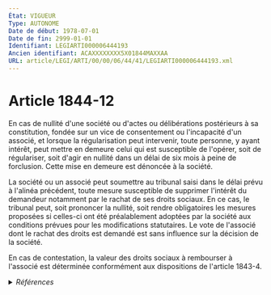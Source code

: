 ```yaml
---
État: VIGUEUR
Type: AUTONOME
Date de début: 1978-07-01
Date de fin: 2999-01-01
Identifiant: LEGIARTI000006444193
Ancien identifiant: ACAXXXXXXXX5X01844MAXXAA
URL: article/LEGI/ARTI/00/00/06/44/41/LEGIARTI000006444193.xml
---
```


<h1>Article 1844-12</h1>

En cas de nullité d'une société ou d'actes ou délibérations postérieurs à sa
constitution, fondée sur un vice de consentement ou l'incapacité d'un associé,
et lorsque la régularisation peut intervenir, toute personne, y ayant intérêt,
peut mettre en demeure celui qui est susceptible de l'opérer, soit de
régulariser, soit d'agir en nullité dans un délai de six mois à peine de
forclusion. Cette mise en demeure est dénoncée à la société.<br />

La société ou un associé peut soumettre au tribunal saisi dans le délai prévu à
l'alinéa précédent, toute mesure susceptible de supprimer l'intérêt du demandeur
notamment par le rachat de ses droits sociaux. En ce cas, le tribunal peut, soit
prononcer la nullité, soit rendre obligatoires les mesures proposées si
celles-ci ont été préalablement adoptées par la société aux conditions prévues
pour les modifications statutaires. Le vote de l'associé dont le rachat des
droits est demandé est sans influence sur la décision de la société.<br />

En cas de contestation, la valeur des droits sociaux à rembourser à l'associé
est déterminée conformément aux dispositions de l'article 1843-4.


<details>
  <summary><em>Références</em></summary>

  <h2>Articles faisant référence à l'article</h2>
  
  <ul>
    <li>
      <a href="https://legal.tricoteuses.fr//redirection/LEGIARTI000006314305?vers=git&vers=legifrance">Loi n°89-377 du 13 juin 1989 relative aux groupements européens d'intérêt économique et modifiant l'ordonnance n° 67-821 du 23 septembre 1967 sur les groupements d'intérêt économique - article 9 AUTONOME ABROGE, en vigueur du 1989-06-15 au 2000-09-21</a> CITATION source
    </li>
    <li>
      <a href="https://legal.tricoteuses.fr//redirection/LEGIARTI000038790979?vers=git&vers=legifrance">Code civil - article 1843-4 AUTONOME VIGUEUR, en vigueur depuis le 2020-01-01</a> CITATION cible
    </li>
    <li>
      <a href="https://legal.tricoteuses.fr//redirection/LEGIARTI000006230983?vers=git&vers=legifrance">Code de commerce - article L251-5 AUTONOME VIGUEUR, en vigueur depuis le 2003-01-04</a> CITATION source
    </li>
    <li>
      <a href="https://legal.tricoteuses.fr//redirection/LEGIARTI000029329732?vers=git&vers=legifrance">Code civil - article 1843-4 AUTONOME MODIFIE, en vigueur du 2014-08-03 au 2020-01-01</a> CITATION cible
    </li>
    <li>
      <a href="https://legal.tricoteuses.fr//redirection/LEGIARTI000006569180?vers=git&vers=legifrance">Décret n°78-704 du 3 juillet 1978 relatif à l'application de la loi n° 78-9 du 4 janvier 1978 modifiant le titre IX du livre III du code civil - article 15 AUTONOME VIGUEUR, en vigueur depuis le 1978-07-07</a> TXT_ASSOCIE cible
    </li>
    <li>
      <a href="https://legal.tricoteuses.fr//redirection/LEGIARTI000006569180?vers=git&vers=legifrance">Décret n°78-704 du 3 juillet 1978 relatif à l'application de la loi n° 78-9 du 4 janvier 1978 modifiant le titre IX du livre III du code civil - article 15 AUTONOME VIGUEUR, en vigueur depuis le 1978-07-07</a> CITATION source
    </li>
    <li>
      <a href="https://legal.tricoteuses.fr//redirection/LEGIARTI000006231211?vers=git&vers=legifrance">Code de commerce - article L252-9 AUTONOME VIGUEUR, en vigueur depuis le 2000-09-21</a> CITATION source
    </li>
    <li>
      <a href="https://legal.tricoteuses.fr//redirection/LEGIARTI000006230982?vers=git&vers=legifrance">Code de commerce - article L251-5 AUTONOME MODIFIE, en vigueur du 2000-09-21 au 2003-01-04</a> CITATION source
    </li>
    <li>
      <a href="https://legal.tricoteuses.fr//redirection/LEGIARTI000006444154?vers=git&vers=legifrance">Code civil - article 1843-4 AUTONOME MODIFIE, en vigueur du 1978-07-01 au 2014-08-03</a> CITATION cible
    </li>
  </ul>
  
  <h2>Textes faisant référence à l'article</h2>
  
  <ul>
    <li>
      <a href="https://legal.tricoteuses.fr//redirection/JORFTEXT000000886567?vers=git&vers=legifrance">Loi n°78-9 du 4 janvier 1978 MODIFIANT LE TITRE IX DU LIVRE III DU CODE CIVIL</a> CREATION cible
    </li>
  </ul>
  
  <h2>Références faites par l'article</h2>
  
  <ul>
    <li>
      1978-01-04 CREATION source <a href="https://legal.tricoteuses.fr//redirection/JORFTEXT000000886567?vers=git&vers=legifrance">Loi n°78-9 du 4 janvier 1978 MODIFIANT LE TITRE IX DU LIVRE III DU CODE CIVIL</a>
    </li>
    <li>
      1978-07-03 TXT_ASSOCIE source <a href="https://legal.tricoteuses.fr//redirection/LEGIARTI000006569180?vers=git&vers=legifrance">Décret n°78-704 du 3 juillet 1978 relatif à l'application de la loi n° 78-9 du 4 janvier 1978 modifiant le titre IX du livre III du code civil - article 15 AUTONOME VIGUEUR, en vigueur depuis le 1978-07-07</a>
    </li>
    <li>
      1978-07-03 CITATION cible <a href="https://legal.tricoteuses.fr//redirection/LEGIARTI000006569180?vers=git&vers=legifrance">Décret n°78-704 du 3 juillet 1978 relatif à l'application de la loi n° 78-9 du 4 janvier 1978 modifiant le titre IX du livre III du code civil - article 15 AUTONOME VIGUEUR, en vigueur depuis le 1978-07-07</a>
    </li>
    <li>
      1989-06-13 CITATION cible <a href="https://legal.tricoteuses.fr//redirection/LEGIARTI000006314305?vers=git&vers=legifrance">Loi n°89-377 du 13 juin 1989 relative aux groupements européens d'intérêt économique et modifiant l'ordonnance n° 67-821 du 23 septembre 1967 sur les groupements d'intérêt économique - article 9 AUTONOME ABROGE, en vigueur du 1989-06-15 au 2000-09-21</a>
    </li>
    <li>
      2999-01-01 CITATION source <a href="https://legal.tricoteuses.fr//redirection/LEGIARTI000006444154?vers=git&vers=legifrance">Code civil - article 1843-4 AUTONOME MODIFIE, en vigueur du 1978-07-01 au 2014-08-03</a>
    </li>
    <li>
      2999-01-01 CITATION cible <a href="https://legal.tricoteuses.fr//redirection/LEGIARTI000006230983?vers=git&vers=legifrance">Code de commerce - article L251-5 AUTONOME VIGUEUR, en vigueur depuis le 2003-01-04</a>
    </li>
    <li>
      2999-01-01 CITATION cible <a href="https://legal.tricoteuses.fr//redirection/LEGIARTI000006231211?vers=git&vers=legifrance">Code de commerce - article L252-9 AUTONOME VIGUEUR, en vigueur depuis le 2000-09-21</a>
    </li>
  </ul>
</details>
